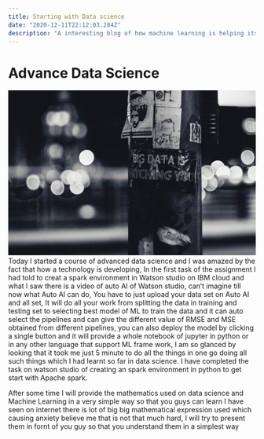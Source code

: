 ```yaml
---
title: Starting with Data science
date: "2020-12-11T22:12:03.284Z"
description: "A interesting blog of how machine learning is helping itself inorder to make there task easy, this is the starting of my learning of data science and its capabilities"
---
```


# Advance Data Science
![a data science image](ev-gpjvRZyavZc-unsplash.jpg)
Today I started a course of advanced data science and I was amazed by the fact that how a technology is developing, In the first task of the assignment I had told to creat a spark environment in Watson studio on IBM cloud and what I saw there is a video of auto AI of Watson studio, can’t imagine till now what Auto AI can do, You have to just upload your data set on Auto AI and all set, It will do all your work from splitting the data in training and testing set to selecting best model of ML to train the data and it can auto select the pipelines and can give the different value of RMSE and MSE obtained from different pipelines, you can also deploy the model by clicking a single button and it will provide a whole notebook of jupyter in python or in any other language that support ML frame work,
I am so glanced by looking that it took me just 5 minute to do all the things in one go doing all such things which I had learnt so far in data science.
I have completed the task on watson studio of creating an spark environment in python to get start with Apache spark.

After some time I will provide the mathematics used on data science and Machine Learning in a very simple way so that you guys can learn I have seen on internet there is lot of big big mathematical expression used which causing anxiety believe me that is not that much hard, I will try to present them in fornt of you guy so that you understand them in a simplest way
